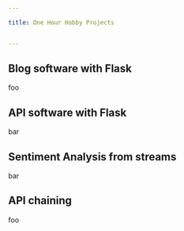 ```yaml
---

title: One Hour Hobby Projects


---
```


## Blog software with Flask

foo

## API software with Flask

bar

## Sentiment Analysis from streams

bar

## API chaining

foo






